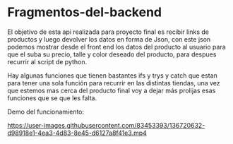 # Fragmentos-del-backend
El objetivo de esta api realizada para proyecto final es recibir links de productos y luego devolver los datos en forma de Json, con este json podemos mostrar desde el front end los datos del producto al usuario para que el suba su precio, talle y color deseado del producto, para despues recurrir al script de python.

Hay algunas funciones que tienen bastantes ifs y trys y catch que estan para tener una sola función para recurrir en las distintas tiendas, una vez que estemos mas cerca del producto final voy a dejar más prolijas esas funciones que se que les falta. 

Demo del funcionamiento:

https://user-images.githubusercontent.com/83453393/136720632-d98918e1-4ea3-4d83-8e45-d6127a8f41e3.mp4

